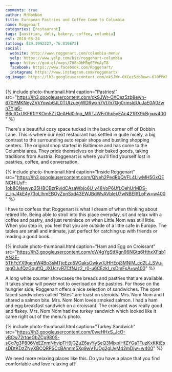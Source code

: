 ```yaml
---
comments: true
author: MrNomNom
title: European Pastries and Coffee Come to Columbia
name: Roggenart
categories: [restaurant]
tags: [austrian, deli, bakery, coffee, columbia]
est: 2018-08-24
latlong: [39.1992227,-76.819873]
social:
  website: http://www.roggenart.com/columbia-menu/
  yelp: https://www.yelp.com/biz/roggenart-columbia
  gmap: https://goo.gl/maps/7U8sDbM3g6EVuAyT8
  facebook: https://www.facebook.com/Roggenart/
  instagram: https://www.instagram.com/roggenart/
og_image: https://lh3.googleusercontent.com/okSJWr-OXCez5zb8ewn-670PMKNeyZVkYqwb6JL0TUtzuegWDRwxh7Vt7n7Qg0rmsldUuJaE0A0zwn7Yja6-B6uIGxUKF61IYKOm5ZzQeAHd0iIqq_MRTJWFr0hx5yEAc421RX9kBg=w400
---
```


{%
  include photo-thumbnail.html 
  caption="Pastries!"
  src="https://lh3.googleusercontent.com/okSJWr-OXCez5zb8ewn-670PMKNeyZVkYqwb6JL0TUtzuegWDRwxh7Vt7n7Qg0rmsldUuJaE0A0zwn7Yja6-B6uIGxUKF61IYKOm5ZzQeAHd0iIqq_MRTJWFr0hx5yEAc421RX9kBg=w400"
%}

There's a beautiful cozy space tucked in the back corner off of Dobbin Lane. This is where our next restaurant has settled in quite nicely, a big contrast to the surrounding auto repair shops and bustling shopping centers. The original shop started in Baltimore and has come to the Columbia area. They pride themselves on their baked goods, taking traditions from Austria. Roggenart is where you'll find yourself lost in pastries, coffee, and conversation. 

<!--more-->

{%
  include photo-thumbnail.html 
  caption="Inside Roggenart"
  src="https://lh3.googleusercontent.com/QNeh2PedRbQVFL4LiwMH5GxQENCHIUyF-1ob8ONewyp35HBCBzrRyidCAsaWbjo6U_y48VoP6UfLOehUrMDS-z_jpJ4kE4y73oLlhmEBOyZpnSxd43EWJBdWvAVbleU7wNBERfLpFw=w400"
%}

I have to confess that Roggenart is what I dream of when thinking about retired life. Being able to stroll into this place everyday, sit and relax with a coffee and pastry, and just reminisce on when Little Nom was still little. When you step in, you feel that you are outside of a little cafe in Europe. The tables are small and intimate, just perfect for catching up with friends or reading a good book.

{%
  include photo-thumbnail.html 
  caption="Ham and Egg on Croissant"
  src="https://lh3.googleusercontent.com/oW4gYgStfXgn96NGtq6HthxXFqb1AN2E-5ThFcYX9gemW4Bp3sMTjeEzq5VOaksOwkw7JHHEpj3MNlM_cd2LJ_SVu-mgOJufQzGquftQ_JXUcryRZCfNJz2_r0-u6CEzkI_rsDmFsA=w400"
%}

A long white counter showcases the breads and pastries that are available. It takes shear will power not to overload on the pastries. For those on the hungrier side, Roggenart offers a nice selection of sandwiches. The open faced sandwiches called "Bites" are toast on steroids. Mrs. Nom Nom and I shared a salmon bite. Mrs. Nom Nom loves smoked salmon. I had a ham and egg breakfast sandwich on a croissant. The croissant was really good and flakey. Mrs. Nom Nom had the turkey sandwich which looked like it came right out of the menu's photo.

{%
  include photo-thumbnail.html 
  caption="Turkey Sandwich"
  src="https://lh3.googleusercontent.com/0weHHxS_JcO-vBCw72rtqeGbZCg980S-sCq7g3P806VeEZnmNhvipTH9jGZuZ6avYySeQ3MixpIHfZYGaTTuzKxKKtEssDDtKDzZNyXBCQRPSCcBAnnm5Xq9wV1UOg2glJyM42mDjw=w400"
%}

We need more relaxing places like this. Do you have a place that you find comfortable and love relaxing at?